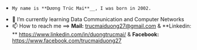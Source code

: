 



-     My name is **Dương Trúc Mai**__, I was born in 2002. 
- 🌱 I’m currently learning  Data Communication and Computer Networks
- 📫 How to reach me ==> **Mail:** trucmaiduong27@gmail.com  & **Linkedin: ** https://www.linkedin.com/in/duongtrucmai/ & **Facebook:** https://www.facebook.com/trucmaiduong27


